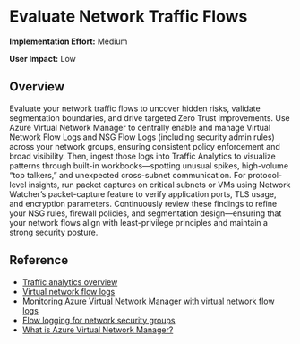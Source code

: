  # Evaluate Network Traffic Flows

**Implementation Effort:** Medium

**User Impact:** Low 

## Overview

Evaluate your network traffic flows to uncover hidden risks, validate segmentation boundaries, and drive targeted Zero Trust improvements. Use Azure Virtual Network Manager to centrally enable and manage Virtual Network Flow Logs and NSG Flow Logs (including security admin rules) across your network groups, ensuring consistent policy enforcement and broad visibility. Then, ingest those logs into Traffic Analytics to visualize patterns through built-in workbooks—spotting unusual spikes, high-volume “top talkers,” and unexpected cross-subnet communication. For protocol-level insights, run packet captures on critical subnets or VMs using Network Watcher’s packet-capture feature to verify application ports, TLS usage, and encryption parameters. Continuously review these findings to refine your NSG rules, firewall policies, and segmentation design—ensuring that your network flows align with least-privilege principles and maintain a strong security posture.

## Reference

* [Traffic analytics overview](https://learn.microsoft.com/en-us/azure/network-watcher/traffic-analytics?tabs=Americas)
* [Virtual network flow logs](https://learn.microsoft.com/en-us/azure/network-watcher/vnet-flow-logs-overview?tabs=Americas)
* [Monitoring Azure Virtual Network Manager with virtual network flow logs](https://learn.microsoft.com/en-us/azure/virtual-network-manager/concept-virtual-network-flow-logs)
* [Flow logging for network security groups](https://learn.microsoft.com/en-us/azure/network-watcher/nsg-flow-logs-overview?tabs=Americas)
* [What is Azure Virtual Network Manager?](https://learn.microsoft.com/en-us/azure/virtual-network-manager/overview)
